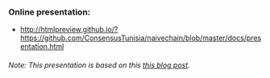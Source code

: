 ### Online presentation:
- http://htmlpreview.github.io/?https://github.com/ConsensusTunisia/naivechain/blob/master/docs/presentation.html

###### Note: This presentation is based on this [this blog post](https://medium.com/@lhartikk/a-blockchain-in-200-lines-of-code-963cc1cc0e54).
